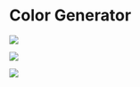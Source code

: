# Color Generator

![](https://i.hizliresim.com/trgqetz.PNG)

![](https://i.hizliresim.com/cykrdk6.PNG)

![](https://i.hizliresim.com/67u0tbm.PNG)
